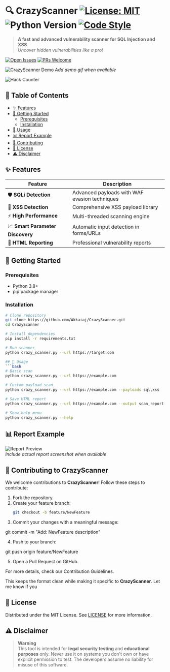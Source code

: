 # 🔍 CrazyScanner [![License: MIT](https://img.shields.io/badge/License-MIT-yellow.svg)](https://opensource.org/licenses/MIT) ![Python Version](https://img.shields.io/badge/python-3.8%2B-blue) [![Code Style](https://img.shields.io/badge/code%20style-black-000000.svg)](https://github.com/psf/black)

> **A fast and advanced vulnerability scanner for SQL Injection and XSS**  
> *Uncover hidden vulnerabilities like a pro!*

[![Open Issues](https://img.shields.io/github/issues-raw/Akkaiaj/CrazyScanner)](https://github.com/Akkaiaj/CrazyScanner/issues) [![PRs Welcome](https://img.shields.io/badge/PRs-welcome-brightgreen.svg)](https://github.com/Akkaiaj/CrazyScanner/pulls)

![CrazyScanner Demo](https://via.placeholder.com/800x400.png?text=CrazyScanner+Demo+GIF+Here) *Add demo gif when available*

![Hack Counter](https://count.getloli.com/get/@yourname?theme=moebooru)



## 📖 Table of Contents
- [✨ Features](#-features)
- [🚀 Getting Started](#-getting-started)
  - [Prerequisites](#prerequisites)
  - [Installation](#installation)
- [🔧 Usage](#-usage)
- [📊 Report Example](#-report-example)
- [🤝 Contributing](#-contributing)
- [📄 License](#-license)
- [⚠️ Disclaimer](#️-disclaimer)

## ✨ Features
| Feature | Description |
|---------|-------------|
| 🛡️ **SQLi Detection** | Advanced payloads with WAF evasion techniques |
| 🎯 **XSS Detection** | Comprehensive XSS payload library |
| ⚡ **High Performance** | Multi-threaded scanning engine |
| 📈 **Smart Parameter Discovery** | Automatic input detection in forms/URLs |
| 📂 **HTML Reporting** | Professional vulnerability reports |

## 🚀 Getting Started

### Prerequisites
- Python 3.8+
- pip package manager

### Installation
```bash
# Clone repository
git clone https://github.com/Akkaiaj/CrazyScanner.git
cd CrazyScanner

# Install dependencies
pip install -r requirements.txt

# Run scanner
python crazy_scanner.py --url https://target.com

## 🔧 Usage
```bash
# Basic scan
python crazy_scanner.py --url https://example.com

# Custom payload scan
python crazy_scanner.py --url https://example.com --payloads sql,xss

# Save HTML report
python crazy_scanner.py --url https://example.com --output scan_report.html

# Show help menu
python crazy_scanner.py --help
```

## 📊 Report Example
![Report Preview](https://via.placeholder.com/600x300.png?text=HTML+Report+Preview+Here)  
*Include actual report screenshot when available*
## 🤝 Contributing to CrazyScanner  
We welcome contributions to **CrazyScanner**! Follow these steps to contribute:  

1. Fork the repository.  
2. Create your feature branch:  
   ```sh
   git checkout -b feature/NewFeature

3. Commit your changes with a meaningful message:

git commit -m "Add: NewFeature description"


4. Push to your branch:

git push origin feature/NewFeature


5. Open a Pull Request on GitHub.



For more details, check our Contribution Guidelines.

This keeps the format clean while making it specific to **CrazyScanner**. Let me know if you

## 📄 License
Distributed under the MIT License. See [LICENSE](LICENSE) for more information.

## ⚠️ Disclaimer
> **Warning**  
> This tool is intended for **legal security testing** and **educational purposes** only. Never use it on systems you don't own or have explicit permission to test. The developers assume no liability for misuse of this software.
```
